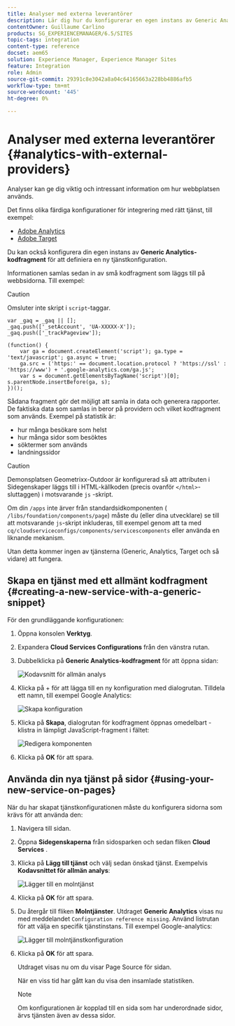 ```yaml
---
title: Analyser med externa leverantörer
description: Lär dig hur du konfigurerar en egen instans av Generic Analytics-kodfragment för att definiera en ny tjänstkonfiguration.
contentOwner: Guillaume Carlino
products: SG_EXPERIENCEMANAGER/6.5/SITES
topic-tags: integration
content-type: reference
docset: aem65
solution: Experience Manager, Experience Manager Sites
feature: Integration
role: Admin
source-git-commit: 29391c8e3042a8a04c64165663a228bb4886afb5
workflow-type: tm+mt
source-wordcount: '445'
ht-degree: 0%

---
```



# Analyser med externa leverantörer {#analytics-with-external-providers}

Analyser kan ge dig viktig och intressant information om hur webbplatsen används.

Det finns olika färdiga konfigurationer för integrering med rätt tjänst, till exempel:

* [Adobe Analytics](/help/sites-administering/adobeanalytics.md)
* [Adobe Target](/help/sites-administering/target.md)

Du kan också konfigurera din egen instans av **Generic Analytics-kodfragment** för att definiera en ny tjänstkonfiguration.

Informationen samlas sedan in av små kodfragment som läggs till på webbsidorna. Till exempel:

>[!CAUTION]
>
>Omsluter inte skript i `script`-taggar.

```
var _gaq = _gaq || [];
_gaq.push(['_setAccount', 'UA-XXXXX-X']);
_gaq.push(['_trackPageview']);

(function() {
    var ga = document.createElement('script'); ga.type = 'text/javascript'; ga.async = true;
    ga.src = ('https:' == document.location.protocol ? 'https://ssl' : 'https://www') + '.google-analytics.com/ga.js';
    var s = document.getElementsByTagName('script')[0]; s.parentNode.insertBefore(ga, s);
})();
```

Sådana fragment gör det möjligt att samla in data och generera rapporter. De faktiska data som samlas in beror på providern och vilket kodfragment som används. Exempel på statistik är:

* hur många besökare som helst
* hur många sidor som besöktes
* söktermer som används
* landningssidor

>[!CAUTION]
>
>Demonsplatsen Geometrixx-Outdoor är konfigurerad så att attributen i Sidegenskaper läggs till i HTML-källkoden (precis ovanför `</html>`-sluttaggen) i motsvarande `js` -skript.
>
>Om din `/apps` inte ärver från standardsidkomponenten ( `/libs/foundation/components/page`) måste du (eller dina utvecklare) se till att motsvarande `js`-skript inkluderas, till exempel genom att ta med `cq/cloudserviceconfigs/components/servicescomponents` eller använda en liknande mekanism.
>
>Utan detta kommer ingen av tjänsterna (Generic, Analytics, Target och så vidare) att fungera.

## Skapa en tjänst med ett allmänt kodfragment {#creating-a-new-service-with-a-generic-snippet}

För den grundläggande konfigurationen:

1. Öppna konsolen **Verktyg**.
1. Expandera **Cloud Services Configurations** från den vänstra rutan.
1. Dubbelklicka på **Generic Analytics-kodfragment** för att öppna sidan:

   ![Kodavsnitt för allmän analys](assets/analytics_genericoverview.png)

1. Klicka på + för att lägga till en ny konfiguration med dialogrutan. Tilldela ett namn, till exempel Google Analytics:

   ![Skapa konfiguration](assets/analytics_addconfig.png)

1. Klicka på **Skapa**, dialogrutan för kodfragment öppnas omedelbart - klistra in lämpligt JavaScript-fragment i fältet:

   ![Redigera komponenten](assets/analytics_snippet.png)

1. Klicka på **OK** för att spara.

## Använda din nya tjänst på sidor {#using-your-new-service-on-pages}

När du har skapat tjänstkonfigurationen måste du konfigurera sidorna som krävs för att använda den:

1. Navigera till sidan.
1. Öppna **Sidegenskaperna** från sidosparken och sedan fliken **Cloud Services** .
1. Klicka på **Lägg till tjänst** och välj sedan önskad tjänst. Exempelvis **Kodavsnittet för allmän analys**:

   ![Lägger till en molntjänst](assets/analytics_selectservice.png)

1. Klicka på **OK** för att spara.
1. Du återgår till fliken **Molntjänster**. Utdraget **Generic Analytics** visas nu med meddelandet `Configuration reference missing`. Använd listrutan för att välja en specifik tjänstinstans. Till exempel Google-analytics:

   ![Lägger till molntjänstkonfiguration](assets/analytics_selectspecificservice.png)

1. Klicka på **OK** för att spara.

   Utdraget visas nu om du visar Page Source för sidan.

   När en viss tid har gått kan du visa den insamlade statistiken.

   >[!NOTE]
   >
   >Om konfigurationen är kopplad till en sida som har underordnade sidor, ärvs tjänsten även av dessa sidor.
